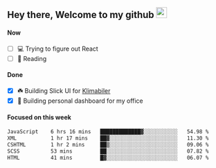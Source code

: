 ## Hey there, Welcome to my github <img src="https://media.giphy.com/media/hvRJCLFzcasrR4ia7z/giphy.gif" width="25px">

#### Now
- [ ] 💻 Trying to figure out React
- [ ] 📕 Reading

#### Done
- [x] ☘️ Building Slick UI for [Klimabiler](https://klimabiler.dk)
- [x] 🚀 Building personal dashboard for my office
 
 #### Focused on this week
<!--START_SECTION:waka-->

```txt
JavaScript    6 hrs 16 mins   █████████████▓░░░░░░░░░░░   54.98 %
XML           1 hr 17 mins    ██▓░░░░░░░░░░░░░░░░░░░░░░   11.30 %
CSHTML        1 hr 2 mins     ██▒░░░░░░░░░░░░░░░░░░░░░░   09.06 %
SCSS          53 mins         ██░░░░░░░░░░░░░░░░░░░░░░░   07.82 %
HTML          41 mins         █▓░░░░░░░░░░░░░░░░░░░░░░░   06.07 %
```

<!--END_SECTION:waka-->

